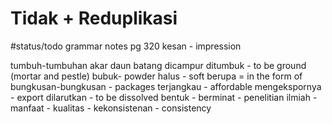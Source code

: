 # Tidak + Reduplikasi
#status/todo grammar notes pg 320
kesan - impression

tumbuh-tumbuhan
akar
daun
batang
dicampur
ditumbuk - to be ground (mortar and pestle)
bubuk- powder
halus - soft
berupa = in the form of
bungkusan-bungkusan - packages
terjangkau - affordable
mengekspornya - export
dilarutkan - to be dissolved
bentuk - 
berminat - 
penelitian ilmiah -
manfaat - 
kualitas -
kekonsistenan - consistency